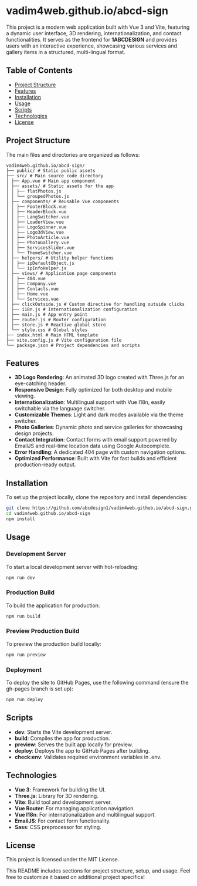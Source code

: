 # vadim4web.github.io/abcd-sign

This project is a modern web application built with Vue 3 and Vite, featuring a dynamic user interface, 3D rendering, internationalization, and contact functionalities. It serves as the frontend for **1ABCDESIGN** and provides users with an interactive experience, showcasing various services and gallery items in a structured, multi-lingual format.

## Table of Contents

- [Project Structure](#project-structure)
- [Features](#features)
- [Installation](#installation)
- [Usage](#usage)
- [Scripts](#scripts)
- [Technologies](#technologies)
- [License](#license)

## Project Structure

The main files and directories are organized as follows:
```arduino
vadim4web.github.io/abcd-sign/
├── public/ # Static public assets
├── src/ # Main source code directory
│ ├── App.vue # Main app component
│ ├── assets/ # Static assets for the app
│ │ ├── flatPhotos.js
│ │ └── groupedPhotos.js
│ ├── components/ # Reusable Vue components
│ │ ├── FooterBlock.vue
│ │ ├── HeaderBlock.vue
│ │ ├── LangSwitcher.vue
│ │ ├── LoaderView.vue
│ │ ├── LogoSpinner.vue
│ │ ├── Logo3dView.vue
│ │ ├── PhotoArticle.vue
│ │ ├── PhotoGallery.vue
│ │ ├── ServicesSlider.vue
│ │ └── ThemeSwitcher.vue
│ ├── helpers/ # Utility helper functions
│ │ ├── ipDefaultObject.js
│ │ └── ipInfoHelper.js
│ ├── views/ # Application page components
│ │ ├── 404.vue
│ │ ├── Company.vue
│ │ ├── Contacts.vue
│ │ ├── Home.vue
│ │ └── Services.vue
│ ├── clickOutside.js # Custom directive for handling outside clicks
│ ├── i18n.js # Internationalization configuration
│ ├── main.js # App entry point
│ ├── router.js # Router configuration
│ ├── store.js # Reactive global store
│ └── style.css # Global styles
├── index.html # Main HTML template
├── vite.config.js # Vite configuration file
└── package.json # Project dependencies and scripts
```

## Features

- **3D Logo Rendering**: An animated 3D logo created with Three.js for an eye-catching header.
- **Responsive Design**: Fully optimized for both desktop and mobile viewing.
- **Internationalization**: Multilingual support with Vue I18n, easily switchable via the language switcher.
- **Customizable Themes**: Light and dark modes available via the theme switcher.
- **Photo Galleries**: Dynamic photo and service galleries for showcasing design projects.
- **Contact Integration**: Contact forms with email support powered by EmailJS and real-time location data using Google Autocomplete.
- **Error Handling**: A dedicated 404 page with custom navigation options.
- **Optimized Performance**: Built with Vite for fast builds and efficient production-ready output.

## Installation

To set up the project locally, clone the repository and install dependencies:

```bash
git clone https://github.com/abcdesign1/vadim4web.github.io/abcd-sign.git
cd vadim4web.github.io/abcd-sign
npm install
```

## Usage

### Development Server

To start a local development server with hot-reloading:

```bash
npm run dev
```

### Production Build

To build the application for production:

```bash
npm run build
```

### Preview Production Build

To preview the production build locally:

```bash
npm run preview
```

### Deployment

To deploy the site to GitHub Pages, use the following command (ensure the gh-pages branch is set up):

```bash
npm run deploy
```

## Scripts

- **dev**: Starts the Vite development server.
- **build**: Compiles the app for production.
- **preview**: Serves the built app locally for preview.
- **deploy**: Deploys the app to GitHub Pages after building.
- **check:env**: Validates required environment variables in .env.

## Technologies

- **Vue 3**: Framework for building the UI.
- **Three.js**: Library for 3D rendering.
- **Vite**: Build tool and development server.
- **Vue Router**: For managing application navigation.
- **Vue I18n**: For internationalization and multilingual support.
- **EmailJS**: For contact form functionality.
- **Sass**: CSS preprocessor for styling.

## License

This project is licensed under the MIT License.

This README includes sections for project structure, setup, and usage. Feel free to customize it based on additional project specifics!
